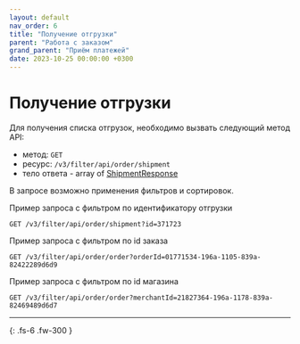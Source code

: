 ```yaml
---
layout: default
nav_order: 6
title: "Получение отгрузки"
parent: "Работа с заказом"
grand_parent: "Приём платежей"
date: 2023-10-25 00:00:00 +0300
---
```


# Получение отгрузки

Для получения списка отгрузок, необходимо вызвать следующий метод API:

- метод: `GET`
- ресурс: `/v3/filter/api/order/shipment`
- тело ответа - array of [ShipmentResponse](/docs/merchant/order/shipment_create/#shipmentresponse)

В запросе возможно применения фильтров и сортировок.

Пример запроса с фильтром по идентификатору отгрузки
```
GET /v3/filter/api/order/shipment?id=371723
```
Пример запроса с фильтром по id заказа
```
GET /v3/filter/api/order/order?orderId=01771534-196a-1105-839a-82422289d6d9
```

Пример запроса с фильтром по id магазина
```
GET /v3/filter/api/order/order?merchantId=21827364-196a-1178-839a-82469489d6d7
```

---

{: .fs-6 .fw-300 }
